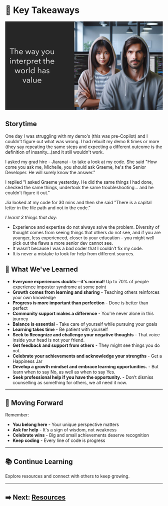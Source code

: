 # 📝 Key Takeaways

![Key Insights](assets/value.png)

## Storytime

One day I was struggling with my demo's (this was pre-Copilot) and I couldn't figure out what was wrong. I had rebuilt my demo 8 times or more (they say repeating the same steps and expecting a different outcome is the definition of insanity...)and it still wouldn't work. 

I asked my grad hire - Jiaranai - to take a look at my code. She said "How come you ask me, Michelle, you should ask Graeme, he's the Senior Developer. He will surely know the answer."  

I replied "I asked Graeme yesterday. He did the same things I had done, checked the same things, undertook the same troubleshooting... and he couldn't figure it out."  

Jia looked at my code for 30 mins and then she said "There is a capital letter in the file path and not in the code."  

*I learnt 3 things that day:*

- Experience and expertise do not always solve the problem. Diversity of thought comes from seeing things that others do not see, and if you are younger, less experienced, closer to your education – you might well pick out the flaws a more senior dev cannot see.
- It wasn’t because I was a bad coder that I couldn’t fix my code.
- It is never a mistake to look for help from different sources. 


## 🎯 What We've Learned

- **Everyone experiences doubts—it's normal!** Up to 70% of people experience imposter syndrome at some point
- **Growth comes from learning and sharing** - Teaching others reinforces your own knowledge
- **Progress is more important than perfection** - Done is better than perfect
- **Community support makes a difference** - You're never alone in this journey
- **Balance is essential** - Take care of yourself while pursuing your goals
- **Learning takes time** - Be patient with yourself
- **Seek to Recognize and challenge your negative thoughts** - That voice inside your head is not your friend.   
- **Get feedback and support from others** - They might see things you do not.
- **Celebrate your achievements and acknowledge your strengths** - Get a Happiness Jar  
- **Develop a growth mindset and embrace learning opportunities.** - But learn when to say No, as well as when to say Yes.  
- **Seek professional help if you have the opportunity.** - Don’t dismiss counselling as something for others, we all need it now.  


---

## 💪 Moving Forward

Remember:
- **You belong here** - Your unique perspective matters
- **Ask for help** - It's a sign of wisdom, not weakness
- **Celebrate wins** - Big and small achievements deserve recognition
- **Keep coding** - Every line of code is progress

---

## 📚 Continue Learning

Explore resources and connect with others to keep growing.

---

## ➡️ Next: [Resources](resources.md)

